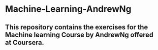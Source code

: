 # Machine-Learning-AndrewNg
## This repository contains the exercises for the Machine learning Course by AndrewNg offered at Coursera.
